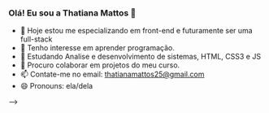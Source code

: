 ### Olá! Eu sou a Thatiana Mattos 👋

- 🔭 Hoje estou me especializando em front-end e futuramente ser uma full-stack
- 👀 Tenho interesse em aprender programação.
- 🌱 Estudando Analise e desenvolvimento de sistemas, HTML, CSS3 e JS
- 💞️ Procuro colaborar em projetos do meu curso.
- 📫 Contate-me no email: thatianamattos25@gmail.com
- 😄 Pronouns: ela/dela

-->
